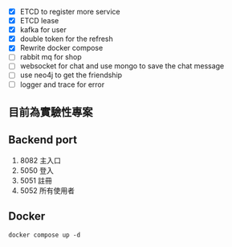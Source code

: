 - [x] ETCD to register more service 
- [x] ETCD lease
- [x] kafka for user
- [x] double token for the refresh
- [x] Rewrite docker compose
- [ ] rabbit mq for shop
- [ ] websocket for chat and use mongo to save the chat message
- [ ] use neo4j to get the friendship
- [ ] logger and trace for error

[//]: # (All for the location not use cloud)
[//]: # (for cloud)
[//]: # (aws ec2 and use nginx and kubernetes to CICD and use serverless to deploy)

[//]: # (for the front)
[//]: # (Use react and redux OR nuxt and pinpa OR nextjs )

[//]: # (for the block chain i want to use own block chain)

[//]: # (use web3 to do transaction)

<!-- 
# Flande

## 簡介

### 一款快速配對的APP，登入以後可以查看到他人的限時分享
  - 上滑快速配對，下滑則再也不見！
  - 若是反悔，也可以使用每日的工具來讓他重新出現(但會出現在你意想不到的地方！)
#### 拍出一段現實30's的影片或照片盡可能的吸引他人吧！

#### 使用AR的方式讓你創造專屬於你的角色，透過服裝讓你在活動中成為最閃耀的一顆星

#### 每日的任務讓你們聊天永不尷尬，完成的任務越多，雙方就可以有更多的接觸機會

#### 公共的討論區讓你們用著自己的角色模型來相互聊天，或許會發生天雷勾動地火的事情

#### 遇到喜歡的人也可以將他放入我們專屬的膠囊區
  - 在限定的時間內等待你的來訪

--- -->

## 目前為實驗性專案

## Backend port

1. 8082 主入口
2. 5050 登入
3. 5051 註冊
4. 5052 所有使用者

## Docker
```shell
docker compose up -d 
```
<!-- 
## ISSUE規範
- 前端：(front)_change:"pkg_line:msg"
- 後端: (backend)_change:"pkg_line_msg"
- App: (app)_change:"pkg_line_msg"
- UI/UX: (ui/ux)_change:"pkg_line_msg"
- Other: (other)_change:"pkg_line_msg" -->